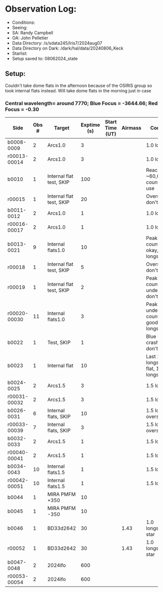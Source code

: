 # Observation Log:

* Conditions: 
* Seeing: 
* SA: Randy Campbell
* OA: John Pelletier
* Data Directory: /s/sdata245/lris7/2024aug07
* Data Directory on Dark: /dark/hal/data/20240806_Keck
* Starlist: 
* Setup saved to: 08062024_state

## Setup: 
Couldn't take dome flats in the afternoon because of the OSIRIS group so took internal flats instead. Will take dome flats in the morning just in case
    
### Central wavelength= around 7770; Blue Focus = -3644.66; Red Focus = -0.30

| Side | Obs #     | Target    | Exptime (s) | Start Time (UT) | Airmass | Comments                                                   |
|------|-----------|-----------|-------------|-----------------|---------|------------------------------------------------------------|
|b0008-0009|2|Arcs1.0        |3| ||1.0 longslit|
|r00013-00014|2|Arcs1.0        |3| ||1.0 longslit|
|b0010|1|Internal flat test, SKIP        |100| ||Reached max ~60,000 counts, don't use|
|r00015|1|Internal flat test, SKIP       |20| ||Oversaturated, don't use|
|b0011-0012|2|Arcs1.0        |1| ||1.0 longslit|
|r00016-00017|2|Arcs1.0        |1| ||1.0 longslit|
|b0013-0021|9|Internal flats1.0        |10| ||Peak ~8,000 counts, looks okay, 1.0 longslit|
|r00018|1|Internal flat test, SKIP        |5| ||Oversaturated, don't use|
|r00019|1|Internal flat test, SKIP        |2| ||Peak ~30,000 counts, a bit underexposed, don't use|
|r00020-00030|11|Internal flats1.0        |3| ||Peak a bit under 60,000 counts, looks good! 1.0 longslit|
|b0022|1|Test, SKIP        |1| ||Blue side crashed, test, don't use|
|b0023|1|Internal flat        |10| ||Last 1.0 longslit blue flat, 1.0 longslit|
|b0024-0025|2|Arcs1.5        |3| ||1.5 longslit|
|r00031-00032|2|Arcs1.5        |3| ||1.5 longslit|
|b0026-0031|6|Internal flats, SKIP        |10| ||1.5 longslit, oversaturated|
|r00033-00039|7|Internal flats, SKIP        |3| ||1.5 longslit, oversaturated|
|b0032-0033|2|Arcs1.5        |1| ||1.5 longslit|
|r00040-00041|2|Arcs1.5        |1| ||1.5 longslit|
|b0034-0043|10|Internal flats1.5        |1| ||1.5 longslit|
|r00042-00051|10|Internal flats1.5        |1| ||1.5 longslit|
|b0044|1|MIRA PMFM +350        |10| |||
|b0045|1|MIRA PMFM -350        |10| |||
|b0046|1|BD33d2642        |30| |1.43|1.0 longslit,Std star|
|r00052|1|BD33d2642        |30| |1.43|1.0 longslit,Std star|
|b0047-0048|2|2024ifo        |600| |||
|r00053-00054|2|2024ifo        |600| |||

